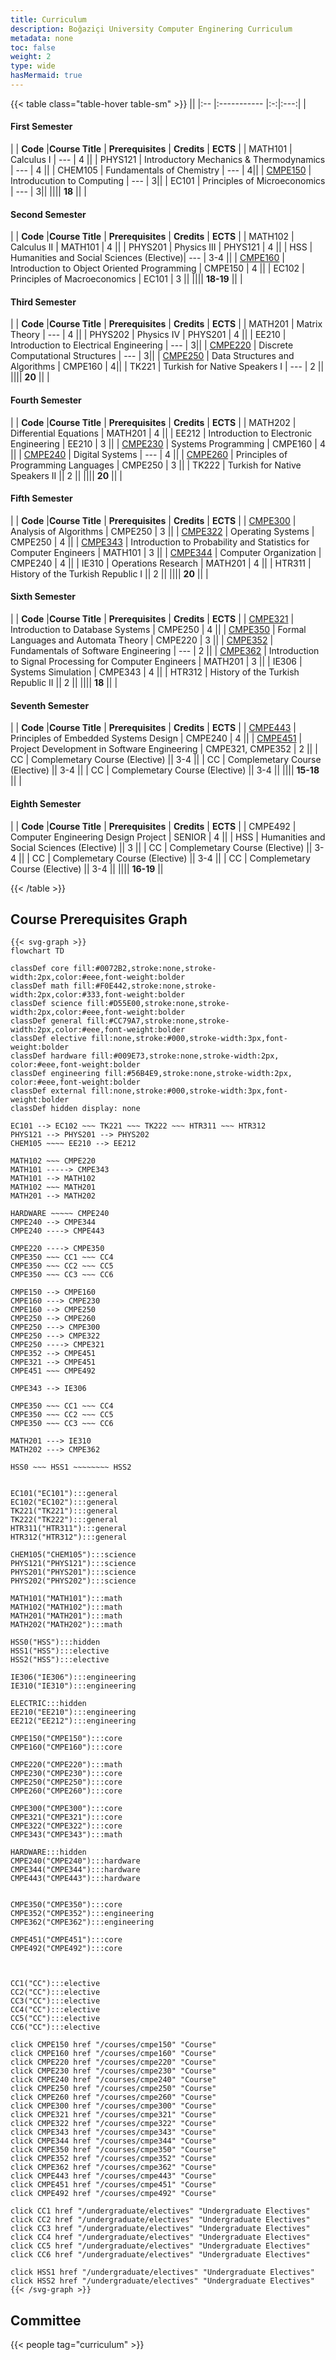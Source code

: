 ```yaml
---
title: Curriculum
description: Boğaziçi University Computer Enginering Curriculum
metadata: none
toc: false
weight: 2
type: wide
hasMermaid: true
---
```


<!-- prettier-ignore-start -->
{{< table class="table-hover table-sm" >}}
||
|:-- |:----------- |:-:|:---:|
| <h4>First Semester</h4>|
| **Code** |**Course Title** | **Prerequisites** | **Credits** | **ECTS** |
| MATH101 | Calculus I | --- | 4 ||
| PHYS121 | Introductory Mechanics & Thermodynamics | --- | 4 ||
| CHEM105 | Fundamentals of Chemistry | --- | 4||
| [CMPE150](/courses/cmpe150) | Introducution to Computing | --- | 3||
| EC101 | Principles of Microeconomics | --- | 3||
|||| **18** ||
| <h4>Second Semester</h4>|
| **Code** |**Course Title** | **Prerequisites** | **Credits** | **ECTS** |
| MATH102 | Calculus II | MATH101 | 4 ||
| PHYS201 | Physics III | PHYS121 | 4 ||
| HSS | Humanities and Social Sciences (Elective)| --- |  3-4 ||
| [CMPE160](/courses/cmpe160) | Introduction to Object Oriented Programming | CMPE150 | 4 ||
| EC102 | Principles of Macroeconomics | EC101 |  3 ||
||||  **18-19** ||
| <h4>Third Semester</h4>|
| **Code** |**Course Title** | **Prerequisites** | **Credits** | **ECTS** |
| MATH201 | Matrix Theory | --- | 4 ||
| PHYS202 | Physics IV | PHYS201 | 4 ||
| EE210 | Introduction to Electrical Engineering | --- | 3||
| [CMPE220](/courses/cmpe220) | Discrete Computational Structures | --- | 3||
| [CMPE250](/courses/cmpe250) | Data Structures and Algorithms | CMPE160 | 4||
| TK221 | Turkish for Native Speakers I | --- | 2 ||
|||| **20** ||
| <h4>Fourth Semester</h4>|
| **Code** |**Course Title** | **Prerequisites** | **Credits** | **ECTS** |
| MATH202 | Differential Equations | MATH201 | 4 ||
| EE212 | Introduction to Electronic Engineering | EE210 | 3 ||
| [CMPE230](/courses/cmpe230) | Systems Programming | CMPE160 | 4 ||
| [CMPE240](/courses/cmpe240) | Digital Systems | --- | 4 ||
| [CMPE260](/courses/cmpe260) | Principles of Programming Languages | CMPE250 | 3 ||
| TK222 | Turkish for Native Speakers II || 2 ||
|||| **20** ||
| <h4>Fifth Semester</h4>|
| **Code** |**Course Title** | **Prerequisites** | **Credits** | **ECTS** |
| [CMPE300](/courses/cmpe300) | Analysis of Algorithms | CMPE250 | 3 ||
| [CMPE322](/courses/cmpe322) | Operating Systems | CMPE250 | 4 ||
| [CMPE343](/courses/cmpe343) | Introduction to Probability and Statistics for Computer Engineers | MATH101 | 3 ||
| [CMPE344](/courses/cmpe344) | Computer Organization | CMPE240 | 4 ||
| IE310 | Operations Research | MATH201 | 4 ||
| HTR311 | History of the Turkish Republic I  || 2 ||
|||| **20** ||
| <h4>Sixth Semester</h4>|
| **Code** |**Course Title** | **Prerequisites** | **Credits** | **ECTS** |
| [CMPE321](/courses/cmpe321) | Introduction to Database Systems | CMPE250 | 4 ||
| [CMPE350](/courses/cmpe350) | Formal Languages and Automata Theory | CMPE220 | 3 ||
| [CMPE352](/courses/cmpe352) | Fundamentals of Software Engineering | --- | 2 ||
| [CMPE362](/courses/cmpe362) | Introduction to Signal Processing for Computer Engineers | MATH201 | 3 ||
| IE306 | Systems Simulation | CMPE343 | 4 ||
| HTR312 | History of the Turkish Republic II || 2 ||
|||| **18** ||
| <h4>Seventh Semester</h4>|
| **Code** |**Course Title** | **Prerequisites** | **Credits** | **ECTS** |
| [CMPE443](/courses/cmpe443) | Principles of Embedded Systems Design | CMPE240 | 4 ||
| [CMPE451](/courses/cmpe451) | Project Development in Software Engineering | CMPE321, CMPE352 | 2 ||
| CC | Complemetary Course (Elective) || 3-4 ||
| CC | Complemetary Course (Elective) || 3-4 ||
| CC | Complemetary Course (Elective) || 3-4 ||
|||| **15-18** ||
| <h4>Eighth Semester</h4>|
| **Code** |**Course Title** | **Prerequisites** | **Credits** | **ECTS** |
| CMPE492 | Computer Engineering Design Project | SENIOR | 4 ||
| HSS | Humanities and Social Sciences (Elective) || 3 ||
| CC | Complemetary Course (Elective) || 3-4 ||
| CC | Complemetary Course (Elective) || 3-4 ||
| CC | Complemetary Course (Elective) || 3-4 ||
|||| **16-19** ||

{{< /table >}}
<!-- prettier-ignore-end -->

## Course Prerequisites Graph

```mermaid "caption=prerequisites"
{{< svg-graph >}}
flowchart TD

classDef core fill:#0072B2,stroke:none,stroke-width:2px,color:#eee,font-weight:bolder
classDef math fill:#F0E442,stroke:none,stroke-width:2px,color:#333,font-weight:bolder
classDef science fill:#D55E00,stroke:none,stroke-width:2px,color:#eee,font-weight:bolder
classDef general fill:#CC79A7,stroke:none,stroke-width:2px,color:#eee,font-weight:bolder
classDef elective fill:none,stroke:#000,stroke-width:3px,font-weight:bolder
classDef hardware fill:#009E73,stroke:none,stroke-width:2px, color:#eee,font-weight:bolder
classDef engineering fill:#56B4E9,stroke:none,stroke-width:2px, color:#eee,font-weight:bolder
classDef external fill:none,stroke:#000,stroke-width:3px,font-weight:bolder
classDef hidden display: none

EC101 --> EC102 ~~~ TK221 ~~~ TK222 ~~~ HTR311 ~~~ HTR312
PHYS121 --> PHYS201 --> PHYS202
CHEM105 ~~~~ EE210 --> EE212

MATH102 ~~~ CMPE220
MATH101 -----> CMPE343
MATH101 --> MATH102
MATH102 ~~~ MATH201
MATH201 --> MATH202

HARDWARE ~~~~~ CMPE240
CMPE240 --> CMPE344
CMPE240 ----> CMPE443

CMPE220 ----> CMPE350
CMPE350 ~~~ CC1 ~~~ CC4
CMPE350 ~~~ CC2 ~~~ CC5
CMPE350 ~~~ CC3 ~~~ CC6

CMPE150 --> CMPE160
CMPE160 ---> CMPE230
CMPE160 --> CMPE250
CMPE250 --> CMPE260
CMPE250 ---> CMPE300
CMPE250 ---> CMPE322
CMPE250 ----> CMPE321
CMPE352 --> CMPE451
CMPE321 --> CMPE451
CMPE451 ~~~ CMPE492

CMPE343 --> IE306

CMPE350 ~~~ CC1 ~~~ CC4
CMPE350 ~~~ CC2 ~~~ CC5
CMPE350 ~~~ CC3 ~~~ CC6

MATH201 ---> IE310
MATH202 ---> CMPE362

HSS0 ~~~ HSS1 ~~~~~~~~ HSS2


EC101("EC101"):::general
EC102("EC102"):::general
TK221("TK221"):::general
TK222("TK222"):::general
HTR311("HTR311"):::general
HTR312("HTR312"):::general

CHEM105("CHEM105"):::science
PHYS121("PHYS121"):::science
PHYS201("PHYS201"):::science
PHYS202("PHYS202"):::science

MATH101("MATH101"):::math
MATH102("MATH102"):::math
MATH201("MATH201"):::math
MATH202("MATH202"):::math

HSS0("HSS"):::hidden
HSS1("HSS"):::elective
HSS2("HSS"):::elective

IE306("IE306"):::engineering
IE310("IE310"):::engineering

ELECTRIC:::hidden
EE210("EE210"):::engineering
EE212("EE212"):::engineering

CMPE150("CMPE150"):::core
CMPE160("CMPE160"):::core

CMPE220("CMPE220"):::math
CMPE230("CMPE230"):::core
CMPE250("CMPE250"):::core
CMPE260("CMPE260"):::core

CMPE300("CMPE300"):::core
CMPE321("CMPE321"):::core
CMPE322("CMPE322"):::core
CMPE343("CMPE343"):::math

HARDWARE:::hidden
CMPE240("CMPE240"):::hardware
CMPE344("CMPE344"):::hardware
CMPE443("CMPE443"):::hardware


CMPE350("CMPE350"):::core
CMPE352("CMPE352"):::engineering
CMPE362("CMPE362"):::engineering

CMPE451("CMPE451"):::core
CMPE492("CMPE492"):::core



CC1("CC"):::elective
CC2("CC"):::elective
CC3("CC"):::elective
CC4("CC"):::elective
CC5("CC"):::elective
CC6("CC"):::elective

click CMPE150 href "/courses/cmpe150" "Course"
click CMPE160 href "/courses/cmpe160" "Course"
click CMPE220 href "/courses/cmpe220" "Course"
click CMPE230 href "/courses/cmpe230" "Course"
click CMPE240 href "/courses/cmpe240" "Course"
click CMPE250 href "/courses/cmpe250" "Course"
click CMPE260 href "/courses/cmpe260" "Course"
click CMPE300 href "/courses/cmpe300" "Course"
click CMPE321 href "/courses/cmpe321" "Course"
click CMPE322 href "/courses/cmpe322" "Course"
click CMPE343 href "/courses/cmpe343" "Course"
click CMPE344 href "/courses/cmpe344" "Course"
click CMPE350 href "/courses/cmpe350" "Course"
click CMPE352 href "/courses/cmpe352" "Course"
click CMPE362 href "/courses/cmpe362" "Course"
click CMPE443 href "/courses/cmpe443" "Course"
click CMPE451 href "/courses/cmpe451" "Course"
click CMPE492 href "/courses/cmpe492" "Course"

click CC1 href "/undergraduate/electives" "Undergraduate Electives"
click CC2 href "/undergraduate/electives" "Undergraduate Electives"
click CC3 href "/undergraduate/electives" "Undergraduate Electives"
click CC4 href "/undergraduate/electives" "Undergraduate Electives"
click CC5 href "/undergraduate/electives" "Undergraduate Electives"
click CC6 href "/undergraduate/electives" "Undergraduate Electives"

click HSS1 href "/undergraduate/electives" "Undergraduate Electives"
click HSS2 href "/undergraduate/electives" "Undergraduate Electives"
{{< /svg-graph >}}
```

## Committee

{{< people tag="curriculum" >}}
